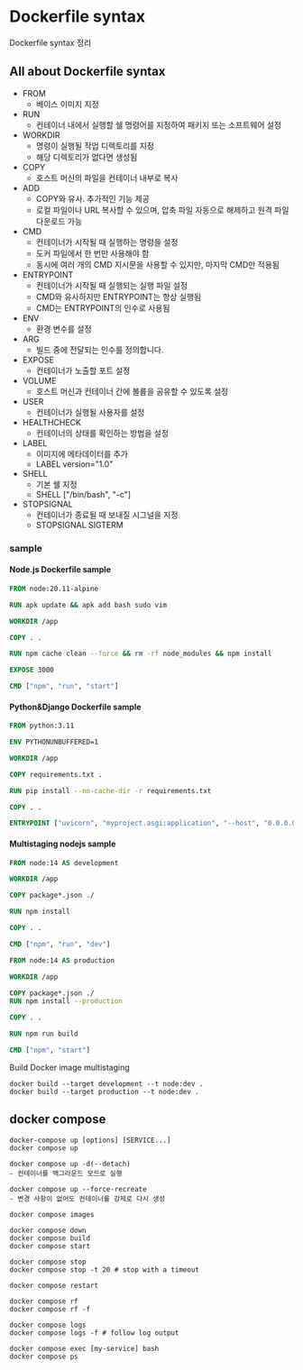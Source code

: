 # Dockerfile syntax

Dockerfile syntax 정리

## All about Dockerfile syntax

- FROM
  - 베이스 이미지 지정
- RUN
  - 컨테이너 내에서 실행할 쉘 명령어를 지정하여 패키지 또는 소프트웨어 설정
- WORKDIR
  - 명령이 실행될 작업 디렉토리를 지정
  - 해당 디렉토리가 없다면 생성됨
- COPY
  - 호스트 머신의 파일을 컨테이너 내부로 복사
- ADD
  - COPY와 유사. 추가적인 기능 제공
  - 로컬 파일이나 URL 복사할 수 있으며, 압축 파일 자동으로 해제하고 원격 파일 다운로드 가능
- CMD
  - 컨테이너가 시작될 때 실행하는 명령을 설정
  - 도커 파일에서 한 번만 사용해야 함
  - 동시에 여러 개의 CMD 지시문을 사용할 수 있지만, 마지막 CMD만 적용됨
- ENTRYPOINT
  - 컨테이너가 시작될 때 실행되는 실행 파일 설정
  - CMD와 유사하지만 ENTRYPOINT는 항상 실행됨
  - CMD는 ENTRYPOINT의 인수로 사용됨
- ENV
  - 환경 변수를 설정
- ARG
  - 빌드 중에 전달되는 인수를 정의합니다.
- EXPOSE
  - 컨테이너가 노출할 포트 설정
- VOLUME
  - 호스트 머신과 컨테이너 간에 볼륨을 공유할 수 있도록 설정
- USER
  - 컨테이너가 실행될 사용자를 설정
- HEALTHCHECK
  - 컨테이너의 상태를 확인하는 방법을 설정
- LABEL
  - 이미지에 메타데이터를 추가
  - LABEL version="1.0"
- SHELL
  - 기본 쉘 지정
  - SHELL ["/bin/bash", "-c"]
- STOPSIGNAL
  - 컨테이너가 종료될 때 보내질 시그널을 지정
  - STOPSIGNAL SIGTERM

### sample

#### Node.js Dockerfile sample

```Dockerfile
FROM node:20.11-alpine

RUN apk update && apk add bash sudo vim

WORKDIR /app

COPY . .

RUN npm cache clean --force && rm -rf node_modules && npm install

EXPOSE 3000

CMD ["npm", "run", "start"]
```

#### Python&Django Dockerfile sample

```Dockerfile
FROM python:3.11

ENV PYTHONUNBUFFERED=1

WORKDIR /app

COPY requirements.txt .

RUN pip install --no-cache-dir -r requirements.txt

COPY . .

ENTRYPOINT ["uvicorn", "myproject.asgi:application", "--host", "0.0.0.0", "--port", "8000"]
```

#### Multistaging nodejs sample

```Dockerfile
FROM node:14 AS development

WORKDIR /app

COPY package*.json ./

RUN npm install

COPY . .

CMD ["npm", "run", "dev"]

FROM node:14 AS production

WORKDIR /app

COPY package*.json ./
RUN npm install --production

COPY . .

RUN npm run build

CMD ["npm", "start"]
```

Build Docker image multistaging

```shell
docker build --target development --t node:dev .
docker build --target production --t node:dev .
```

## docker compose

```shell
docker-compose up [options] [SERVICE...]
docker compose up

docker compose up -d(--detach)
- 컨테이너를 백그라운드 모드로 실행

docker compose up --force-recreate
- 변경 사항이 없어도 컨테이너를 강제로 다시 생성

docker compose images

docker compose down
docker compose build
docker compose start

docker compose stop
docker compose stop -t 20 # stop with a timeout

docker compose restart

docker compose rf
docker compose rf -f

docker compose logs
docker compose logs -f # follow log output

docker compose exec [my-service] bash
docker compose ps
```
